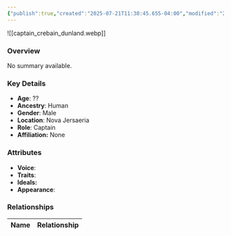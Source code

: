 ```yaml
---
{"publish":true,"created":"2025-07-21T11:30:45.655-04:00","modified":"2025-07-27T00:03:45.894-04:00","published":"2025-07-27T00:03:45.894-04:00","cssclasses":"","Age":"??","Ancestry":"Human","Gender":"Male","Location":["Nova Jersaeria"],"Role":["Captain"],"Affiliation":["None"],"Appearances":["[[Dunland's Raiders]]"]}
---
```



![[captain_crebain_dunland.webp]]

### Overview
No summary available.

### Key Details
- **Age**: ??
- **Ancestry**: Human
- **Gender**: Male
- **Location**: Nova Jersaeria
- **Role**: Captain
- **Affiliation:** None

### Attributes
- **Voice**: 
- **Traits**: 
- **Ideals:** 
- **Appearance**:

### Relationships

| Name  | Relationship |
| ----- | ------------ |
